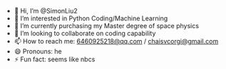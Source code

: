 - 👋 Hi, I’m @SimonLiu2
- 👀 I’m interested in Python Coding/Machine Learning
- 🌱 I’m currently purchasing my Master degree of space physics
- 💞️ I’m looking to collaborate on coding capability
- 📫 How to reach me: 6460925218@qq.com / chaisvcorgi@gmail.com
- 😄 Pronouns: he
- ⚡ Fun fact: seems like nbcs

<!---
SimonLiu2/SimonLiu2 is a ✨ special ✨ repository because its `README.md` (this file) appears on your GitHub profile.
You can click the Preview link to take a look at your changes.
--->

